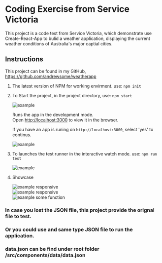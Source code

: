 # Coding Exercise from Service Victoria

This project is a code test from Service Victoria, which demonstrate use Create-React-App to bulid a weather application, displaying the current weather conditions of Australia's major captial cities.

## Instructions

  This project can be found in my GitHub, https://github.com/andrewsome/weatherapp

1. The latest version of NPM for working envirment.
    use: `npm init`

2. To Start the project, in the project directory, 
    use: `npm start`

    ![example](https://recordit.co/5JRRTtShtI)

    Runs the app in the development mode.<br />
    Open [http://localhost:3000](http://localhost:3000) to view it in the browser.

    If you have an app is runing on `http://localhost:3000`, select 'yes' to continus.

    ![example](https://recordit.co/SFcTyLzvCX)

3. To launches the test runner in the interactive watch mode.
    use: `npm run test`

    ![example](https://recordit.co/i9NkCC0XuB) 

4. Showcase

    ![example](https://recordit.co/bXI0IdoCxI) responsive </br>
    ![example](https://recordit.co/K9h6NxbJBN) responsive </br>
    ![example](https://recordit.co/GCjZq4L0i8) some function </br>

### In case you lost the JSON file, this project provide the orignal file to test.

### Or you could use and same type JSON file to run the application. 

### data.json can be find under root folder /src/components/data/data.json
